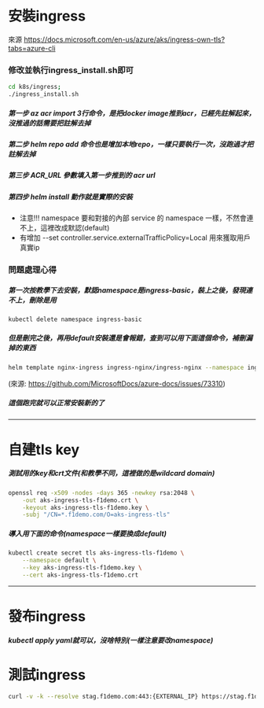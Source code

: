# 安裝ingress

來源 https://docs.microsoft.com/en-us/azure/aks/ingress-own-tls?tabs=azure-cli

### 修改並執行ingress_install.sh即可

```sh
cd k8s/ingress;
./ingress_install.sh
```

##### 第一步 az acr import 3行命令，是把docker image推到acr，已經先註解起來，沒推過的話需要把註解去掉
##### 第二步 helm repo add 命令也是增加本地repo，一樣只要執行一次，沒跑過才把註解去掉
##### 第三步 ACR_URL 參數填入第一步推到的 acr url
##### 第四步 helm install 動作就是實際的安裝
 - 注意!!! namespace 要和對接的內部 service 的 namespace 一樣，不然會連不上，這裡改成默認(default)
 - 有增加 --set controller.service.externalTrafficPolicy=Local 用來獲取用戶真實ip

### 問題處理心得
##### 第一次按教學下去安裝，默認namespace是ingress-basic，裝上之後，發現連不上，刪除是用

```sh
kubectl delete namespace ingress-basic
```

##### 但是刪完之後，再用default安裝還是會報錯，查到可以用下面這個命令，補刪漏掉的東西

```sh
helm template nginx-ingress ingress-nginx/ingress-nginx --namespace ingress-nginx-internal | kubectl delete -f -
```
(來源: https://github.com/MicrosoftDocs/azure-docs/issues/73310)

##### 這個跑完就可以正常安裝新的了

---

# 自建tls key
##### 測試用的key和crt文件(和教學不同，這裡做的是wildcard domain)

```sh
openssl req -x509 -nodes -days 365 -newkey rsa:2048 \
    -out aks-ingress-tls-f1demo.crt \
    -keyout aks-ingress-tls-f1demo.key \
    -subj "/CN=*.f1demo.com/O=aks-ingress-tls"
```


##### 導入用下面的命令(namespace一樣要換成default)

```sh
kubectl create secret tls aks-ingress-tls-f1demo \
    --namespace default \
    --key aks-ingress-tls-f1demo.key \
    --cert aks-ingress-tls-f1demo.crt
```
---

# 發布ingress

##### kubectl apply yaml就可以，沒啥特別(一樣注意要改namespace)

# 測試ingress

```sh
curl -v -k --resolve stag.f1demo.com:443:{EXTERNAL_IP} https://stag.f1demo.com
```
